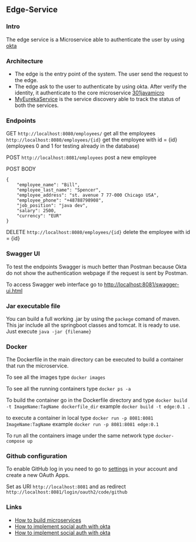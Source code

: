 ## Edge-Service

### Intro
The edge service is a Microservice able to authenticate the user by using [okta](https://www.okta.com/)

### Architecture
* The edge is the entry point of the system. The user send the request to the edge.
* The edge ask to the user to authenticate by using okta. After verify the identity,
it authenticate to the core microservice [301javamicro](https://github.com/mancio/301JavaMicro_part2)
* [MyEurekaService](https://github.com/mancio/MyEurekaService) is the service discovery able to track the status of both the services.

### Endpoints
GET
```http://localhost:8080/employees/``` get all the employees
```http://localhost:8080/employees/{id}``` get the employee with id = {id} 
(employees 0 and 1 for testing already in the database)

POST
```http://localhost:8081/employees``` post a new employee

POST BODY

    {
        "employee_name": "Bill",
        "employee_last_name": "Spencer",
        "employee_address": "st. avenue 7 77-000 Chicago USA",
        "employee_phone": "+48788798908",
        "job_position": "java dev",
        "salary": 2500,
        "currency": "EUR"
    }

DELETE
```http://localhost:8080/employees/{id}``` delete the employee with id = {id} 

### Swagger UI
To test the endpoints Swagger is much better than Postman because
Okta do not show the authentication webpage if the request is sent by
Postman.

To access Swagger web interface go to 
[http://localhost:8081/swagger-ui.html](http://localhost:8081/swagger-ui.html)

### Jar executable file
You can build a full working .jar by using the ```packege``` comand of maven.
This jar include all the springboot classes and tomcat. It is ready to use.
Just execute ```java -jar {filename}```


### Docker
The Dockerfile in the main directory can be executed to build a container
that run the microservice.

To see all the images type
```docker images```

To see all the running containers type
```docker ps -a```

To build the container go in the Dockerfile directory and type 
```docker build -t ImageName:TagName dockerfile_dir```
example ```docker build -t edge:0.1 .```

to execute a container in local type ```docker run -p 8081:8081 ImageName:TagName```
example ```docker run -p 8081:8081 edge:0.1```

To run all the containers image under the same network
type ```docker-compose up```

### Github configuration
To enable GitHub log in you need to go to [settings](https://github.com/settings/developers)
in your account and create a new OAuth Apps.

Set as URI ```http://localhost:8081``` and as redirect ```http://localhost:8081/login/oauth2/code/github```




### Links
* [How to build microservices](https://developer.okta.com/blog/2017/06/15/build-microservices-architecture-spring-boot)
* [How to implement social auth with okta](https://developer.okta.com/blog/2018/02/13/secure-spring-microservices-with-oauth)
* [How to implement social auth with okta](https://spring.io/guides/tutorials/spring-boot-oauth2/)

 

